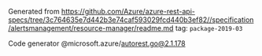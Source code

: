 Generated from https://github.com/Azure/azure-rest-api-specs/tree/3c764635e7d442b3e74caf593029fcd440b3ef82//specification/alertsmanagement/resource-manager/readme.md tag: `package-2019-03`

Code generator @microsoft.azure/autorest.go@2.1.178


